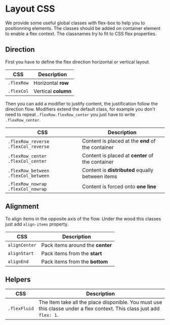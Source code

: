 # Layout CSS

We provide some useful global classes with flex-box to help you to positionning elements.
The classes should be added on container element to enable a flex context.
The classnames try to fit to CSS flex properties.



## Direction

First you have to define the flex direction horizontal or vertical layout.

| CSS        | Description         |
| ---------- | ------------------- |
| `.flexRow` | Horizontal **row**  |
| `.flexCol` | Vertical **column** |

Then you can add a modifier to justify content, the justification follow the direction flow. Modifiers extend the default class, for example you don't need to repeat `.flexRow.flexRow_center` you just have to write `.flexRow_center`.

| CSS                                   | Description                                       |
| ------------------------------------- | ------------------------------------------------- |
| `.flexRow_reverse` `.flexCol_reverse` | Content is placed at the **end** of the container |
| `.flexRow_center` `.flexCol_center`   | Content is placed at **center** of the container  |
| `.flexRow_between` `.flexCol_between` | Content is **distributed** equally between items  |
| `.flexRow_nowrap` `.flexCol_nowrap`   | Content is forced onto **one line**               |



## Alignment

To align items in the opposite axis of the flow. Under the wood this classes just add `align-items` property.

| CSS           | Description                      |
| ------------- | -------------------------------- |
| `alignCenter` | Pack items around the **center** |
| `alignStart`  | Pack items from the **start**    |
| `alignEnd`    | Pack items from the **bottom**   |



## Helpers

| CSS          | Description                                                                                                           |
| ------------ | --------------------------------------------------------------------------------------------------------------------- |
| `.flexFluid` | The Item take all the place disponible. You must use this classe under a flex context. This class just add `flex: 1`. |
